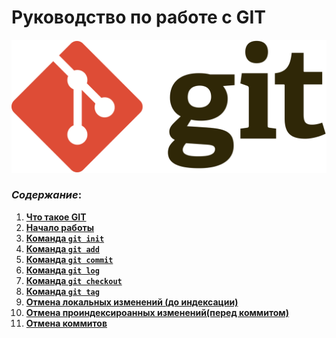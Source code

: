 # Руководство по работе с GIT

![git logo](./images%20and%20other/git%20logo.png)

### _Cодержание_:

1. **[Что такое GIT](./what-is-Git.md)**
2. **[Начало работы](./start-work.md)**
3. **[Команда `git init`](./init-command.md)**
4. **[Команда `git add`](./add-command.md)**
5. **[Команда `git commit`](./commit-command.md)**
6. **[Команда `git log`](./log-command.md)**
7. **[Команда `git checkout`](./checkout-command.md)**
8. **[Команда `git tag`](./tag-command.md)**
9. **[Отмена локальных изменений (до индексации)](./break-changes.md)**
10. **[Отмена проиндексироанных изменений(перед коммитом)](./reset-added-file.md)**
11. **[Отмена коммитов](./commit-reset.md)**

